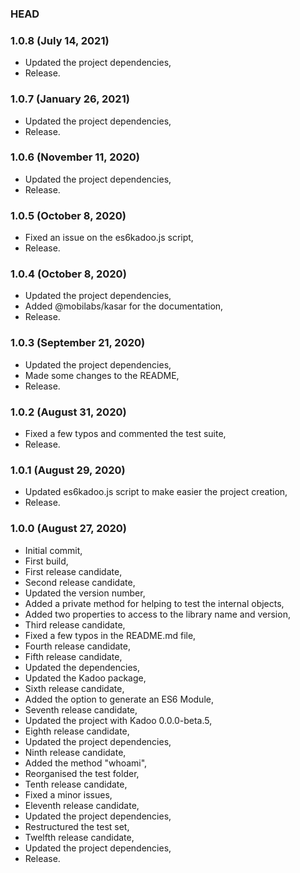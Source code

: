 ### HEAD

### 1.0.8 (July 14, 2021)

  * Updated the project dependencies,
  * Release.


### 1.0.7 (January 26, 2021)

  * Updated the project dependencies,
  * Release.


### 1.0.6 (November 11, 2020)

  * Updated the project dependencies,
  * Release.


### 1.0.5 (October 8, 2020)

  * Fixed an issue on the es6kadoo.js script,
  * Release.


### 1.0.4 (October 8, 2020)

  * Updated the project dependencies,
  * Added @mobilabs/kasar for the documentation,
  * Release.


### 1.0.3 (September 21, 2020)

  * Updated the project dependencies,
  * Made some changes to the README,
  * Release.


### 1.0.2 (August 31, 2020)

  * Fixed a few typos and commented the test suite,
  * Release.


### 1.0.1 (August 29, 2020)

  * Updated es6kadoo.js script to make easier the project creation,
  * Release.


### 1.0.0 (August 27, 2020)

  * Initial commit,
  * First build,
  * First release candidate,
  * Second release candidate,
  * Updated the version number,
  * Added a private method for helping to test the internal objects,
  * Added two properties to access to the library name and version,
  * Third release candidate,
  * Fixed a few typos in the README.md file,
  * Fourth release candidate,
  * Fifth release candidate,
  * Updated the dependencies,
  * Updated the Kadoo package,
  * Sixth release candidate,
  * Added the option to generate an ES6 Module,
  * Seventh release candidate,
  * Updated the project with Kadoo 0.0.0-beta.5,
  * Eighth release candidate,
  * Updated the project dependencies,
  * Ninth release candidate,
  * Added the method "whoami",
  * Reorganised the test folder,
  * Tenth release candidate,
  * Fixed a minor issues,
  * Eleventh release candidate,
  * Updated the project dependencies,
  * Restructured the test set,
  * Twelfth release candidate,
  * Updated the project dependencies,
  * Release.
